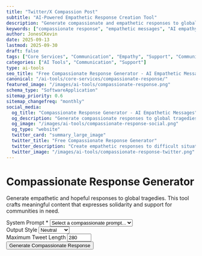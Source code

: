 ```yaml
---
title: "Twitter/X Compassion Post"
subtitle: "AI-Powered Empathetic Response Creation Tool"
description: "Generate compassionate and empathetic responses to global tragedies and difficult situations. Create meaningful content that expresses solidarity and support with AI assistance."
keywords: ["compassionate response", "empathetic messages", "AI empathy tool", "crisis response", "supportive messaging", "solidarity statements", "community support", "tragedy response", "emotional intelligence AI"]
author: JonesCKevin
date: 2025-09-13
lastmod: 2025-09-30
draft: false
tags: ["Core Services", "Communication", "Empathy", "Support", "Community", "Crisis Response", "AI", "Tools"]
categories: ["AI Tools", "Communication", "Support"]
type: ai-tools
seo_title: "Free Compassionate Response Generator - AI Empathetic Messages"
canonical: "/ai-tools/core-services/compassionate-response/"
featured_image: "/images/ai-tools/compassionate-response.png"
schema_type: "SoftwareApplication"
sitemap_priority: 0.6
sitemap_changefreq: "monthly"
social_media:
  og_title: "Compassionate Response Generator - AI Empathetic Messages"
  og_description: "Generate compassionate responses to global tragedies with AI. Create meaningful content that expresses solidarity and support."
  og_image: "/images/ai-tools/compassionate-response-social.png"
  og_type: "website"
  twitter_card: "summary_large_image"
  twitter_title: "Free Compassionate Response Generator"
  twitter_description: "Create empathetic responses to difficult situations with AI. Express solidarity and support with meaningful content."
  twitter_image: "/images/ai-tools/compassionate-response-twitter.png"
---
```


# Compassionate Response Generator
Generate empathetic and hopeful responses to global tragedies. This tool crafts meaningful content that expresses solidarity and support for communities in need.

<form id="responseForm">
<div class="form-group">
<label for="systemPrompt">System Prompt *</label>
<select id="systemPrompt" required="">
<option value="">Select a compassionate prompt...</option>
<option value="global-empathy">Global Empathy Lens</option>
<option value="hope-headlines">Hope Beyond Headlines</option>
<option value="silent-stories">Silent Stories, Loud Support</option>
<option value="united-humanity">United in Humanity</option>
<option value="forgotten">For Those Forgotten</option>
</select>
</div>
<div class="form-group">
<label for="outputStyle">Output Style</label>
<select id="outputStyle">
<option value="neutral">Neutral</option>
<option value="formal">Formal</option>
<option value="poetic">Poetic</option>
<option value="minimalist">Minimalist</option>
</select>
</div>
<div class="form-group">
<label for="maxLength">Maximum Tweet Length</label>
<input id="maxLength" max="280" min="50" type="number" value="280"/>
</div>
<button type="button" class="btn-primary" onclick="generateResponse()">Generate Compassionate Response</button>
</form>
<div class="loading" id="loadingDiv" style="display: none;">
                Generating compassionate response...
            </div>
<div id="errorDiv" style="display: none;"></div>
<div id="resultDiv" style="display: none;">
<h3 style="color: #ff6b35; margin-bottom: 20px;">Compassionate Response</h3>
<div class="result-content" id="resultContent"></div>
<div style="margin-top: 30px; gap: 15px; display: flex; justify-content: center; flex-wrap: wrap;">
<button class="btn-primary" onclick="copyResult()" style="width: auto; padding: 10px 20px;">📋 Copy
                        to Clipboard</button>
<button class="btn-primary" onclick="downloadResult('markdown')" style="width: auto; padding: 10px 20px; background: linear-gradient(135deg, #28a745, #34ce57);">📄
                        Download Markdown</button>
<button class="btn-primary" onclick="downloadResult('html')" style="width: auto; padding: 10px 20px; background: linear-gradient(135deg, #17a2b8, #20c997);">🌐
                        Download HTML</button>

</div>
</div>

<script src="compassionate-response.js"></script>